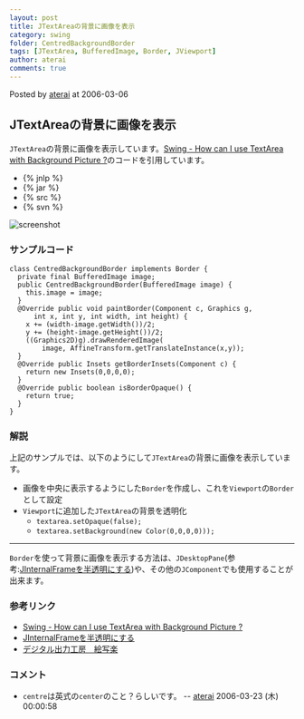 ```yaml
---
layout: post
title: JTextAreaの背景に画像を表示
category: swing
folder: CentredBackgroundBorder
tags: [JTextArea, BufferedImage, Border, JViewport]
author: aterai
comments: true
---
```


Posted by [aterai](http://terai.xrea.jp/aterai.html) at 2006-03-06

## JTextAreaの背景に画像を表示
`JTextArea`の背景に画像を表示しています。[Swing - How can I use TextArea with Background Picture ?](https://forums.oracle.com/thread/1395763)のコードを引用しています。

- {% jnlp %}
- {% jar %}
- {% src %}
- {% svn %}

<!-- dummy comment line for breaking list -->

![screenshot](https://lh5.googleusercontent.com/_9Z4BYR88imo/TQTIyAIY_mI/AAAAAAAAATU/GovGMBqjzRo/s800/CentredBackgroundBorder.png)

### サンプルコード
<pre class="prettyprint"><code>class CentredBackgroundBorder implements Border {
  private final BufferedImage image;
  public CentredBackgroundBorder(BufferedImage image) {
    this.image = image;
  }
  @Override public void paintBorder(Component c, Graphics g,
      int x, int y, int width, int height) {
    x += (width-image.getWidth())/2;
    y += (height-image.getHeight())/2;
    ((Graphics2D)g).drawRenderedImage(
        image, AffineTransform.getTranslateInstance(x,y));
  }
  @Override public Insets getBorderInsets(Component c) {
    return new Insets(0,0,0,0);
  }
  @Override public boolean isBorderOpaque() {
    return true;
  }
}
</code></pre>

### 解説
上記のサンプルでは、以下のようにして`JTextArea`の背景に画像を表示しています。

- 画像を中央に表示するようにした`Border`を作成し、これを`Viewport`の`Border`として設定
- `Viewport`に追加した`JTextArea`の背景を透明化
    - `textarea.setOpaque(false);`
    - `textarea.setBackground(new Color(0,0,0,0)));`

<!-- dummy comment line for breaking list -->

- - - -
`Border`を使って背景に画像を表示する方法は、`JDesktopPane`(参考:[JInternalFrameを半透明にする](http://terai.xrea.jp/Swing/TransparentFrame.html))や、その他の`JComponent`でも使用することが出来ます。

### 参考リンク
- [Swing - How can I use TextArea with Background Picture ?](https://forums.oracle.com/thread/1395763)
- [JInternalFrameを半透明にする](http://terai.xrea.jp/Swing/TransparentFrame.html)
- [デジタル出力工房　絵写楽](http://www.bekkoame.ne.jp/~bootan/free2.html)

<!-- dummy comment line for breaking list -->

### コメント
- `centre`は英式の`center`のこと？らしいです。 -- [aterai](http://terai.xrea.jp/aterai.html) 2006-03-23 (木) 00:00:58

<!-- dummy comment line for breaking list -->

